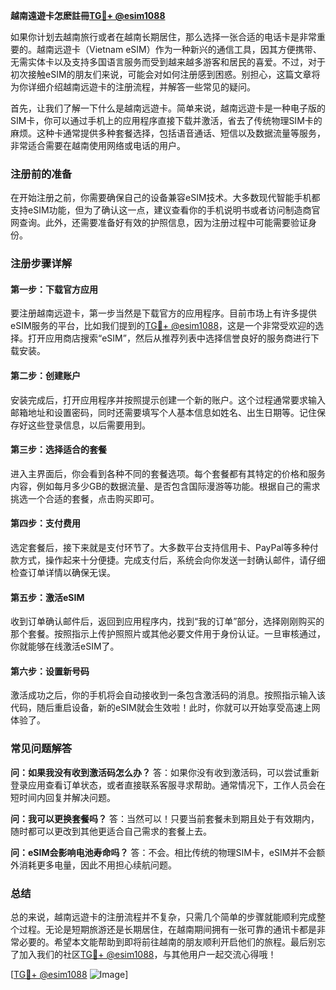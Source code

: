**越南遠遊卡怎麽註冊[TG💪+ @esim1088](https://t.me/s/esim1088)**

如果你计划去越南旅行或者在越南长期居住，那么选择一张合适的电话卡是非常重要的。越南远遊卡（Vietnam eSIM）作为一种新兴的通信工具，因其方便携带、无需实体卡以及支持多国语言服务而受到越来越多游客和居民的喜爱。不过，对于初次接触eSIM的朋友们来说，可能会对如何注册感到困惑。别担心，这篇文章将为你详细介绍越南远遊卡的注册流程，并解答一些常见的疑问。

首先，让我们了解一下什么是越南远遊卡。简单来说，越南远遊卡是一种电子版的SIM卡，你可以通过手机上的应用程序直接下载并激活，省去了传统物理SIM卡的麻烦。这种卡通常提供多种套餐选择，包括语音通话、短信以及数据流量等服务，非常适合需要在越南使用网络或电话的用户。

### 注册前的准备

在开始注册之前，你需要确保自己的设备兼容eSIM技术。大多数现代智能手机都支持eSIM功能，但为了确认这一点，建议查看你的手机说明书或者访问制造商官网查询。此外，还需要准备好有效的护照信息，因为注册过程中可能需要验证身份。

### 注册步骤详解

#### 第一步：下载官方应用
要注册越南远遊卡，第一步当然是下载官方的应用程序。目前市场上有许多提供eSIM服务的平台，比如我们提到的[TG💪+ @esim1088](https://t.me/s/esim1088)，这是一个非常受欢迎的选择。打开应用商店搜索“eSIM”，然后从推荐列表中选择信誉良好的服务商进行下载安装。

#### 第二步：创建账户
安装完成后，打开应用程序并按照提示创建一个新的账户。这个过程通常要求输入邮箱地址和设置密码，同时还需要填写个人基本信息如姓名、出生日期等。记住保存好这些登录信息，以后需要用到。

#### 第三步：选择适合的套餐
进入主界面后，你会看到各种不同的套餐选项。每个套餐都有其特定的价格和服务内容，例如每月多少GB的数据流量、是否包含国际漫游等功能。根据自己的需求挑选一个合适的套餐，点击购买即可。

#### 第四步：支付费用
选定套餐后，接下来就是支付环节了。大多数平台支持信用卡、PayPal等多种付款方式，操作起来十分便捷。完成支付后，系统会向你发送一封确认邮件，请仔细检查订单详情以确保无误。

#### 第五步：激活eSIM
收到订单确认邮件后，返回到应用程序内，找到“我的订单”部分，选择刚刚购买的那个套餐。按照指示上传护照照片或其他必要文件用于身份认证。一旦审核通过，你就能够在线激活eSIM了。

#### 第六步：设置新号码
激活成功之后，你的手机将会自动接收到一条包含激活码的消息。按照指示输入该代码，随后重启设备，新的eSIM就会生效啦！此时，你就可以开始享受高速上网体验了。

### 常见问题解答

**问：如果我没有收到激活码怎么办？**
答：如果你没有收到激活码，可以尝试重新登录应用查看订单状态，或者直接联系客服寻求帮助。通常情况下，工作人员会在短时间内回复并解决问题。

**问：我可以更换套餐吗？**
答：当然可以！只要当前套餐未到期且处于有效期内，随时都可以更改到其他更适合自己需求的套餐上去。

**问：eSIM会影响电池寿命吗？**
答：不会。相比传统的物理SIM卡，eSIM并不会额外消耗更多电量，因此不用担心续航问题。

### 总结

总的来说，越南远遊卡的注册流程并不复杂，只需几个简单的步骤就能顺利完成整个过程。无论是短期旅游还是长期居住，在越南期间拥有一张可靠的通讯卡都是非常必要的。希望本文能帮助到即将前往越南的朋友顺利开启他们的旅程。最后别忘了加入我们的社区[TG💪+ @esim1088](https://t.me/s/esim1088)，与其他用户一起交流心得哦！

[[TG💪+ @esim1088](https://t.me/s/esim1088) ![Image](https://i.postimg.cc/4NQfJmqS/Snipaste-2025-05-13-00-14-12.png)]